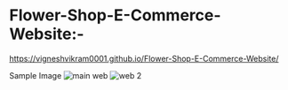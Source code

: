 # Flower-Shop-E-Commerce-Website:-
https://vigneshvikram0001.github.io/Flower-Shop-E-Commerce-Website/

Sample Image
![main web](https://user-images.githubusercontent.com/118509275/230760086-d4e66fb2-91ea-4803-b2b2-9b59eb868f98.jpeg)
![web 2](https://user-images.githubusercontent.com/118509275/230760089-25da2051-5f7b-451f-86e2-77ed184b498d.jpeg)
